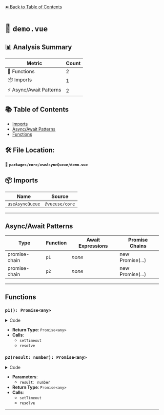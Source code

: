 [⬅️ Back to Table of Contents](../../../index.md)

# 📄 `demo.vue`

## 📊 Analysis Summary

| Metric | Count |
|--------|-------|
| 🔧 Functions | 2 |
| 📦 Imports | 1 |
| ⚡ Async/Await Patterns | 2 |

## 📚 Table of Contents

- [Imports](#imports)
- [Async/Await Patterns](#asyncawait-patterns)
- [Functions](#functions)

## 🛠️ File Location:
📂 **`packages/core/useAsyncQueue/demo.vue`**

## 📦 Imports

| Name | Source |
|------|--------|
| `useAsyncQueue` | `@vueuse/core` |


---

## Async/Await Patterns

| Type | Function | Await Expressions | Promise Chains |
|------|----------|-------------------|----------------|
| promise-chain | `p1` | *none* | new Promise(...) |
| promise-chain | `p2` | *none* | new Promise(...) |


---

## Functions

### `p1(): Promise<any>`

<details><summary>Code</summary>

```ts
function p1() {
  return new Promise((resolve) => {
    setTimeout(() => {
      resolve(1000)
    }, 10)
  })
}
```
</details>

- **Return Type**: `Promise<any>`
- **Calls**:
  - `setTimeout`
  - `resolve`
### `p2(result: number): Promise<any>`

<details><summary>Code</summary>

```ts
function p2(result: number) {
  return new Promise((resolve) => {
    setTimeout(() => {
      resolve(1000 + result)
    }, 20)
  })
}
```
</details>

- **Parameters**:
  - `result: number`
- **Return Type**: `Promise<any>`
- **Calls**:
  - `setTimeout`
  - `resolve`

---